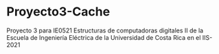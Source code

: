 # Proyecto3-Cache
Proyecto 3 para IE0521 Estructuras de computadoras digitales II de la Escuela de Ingeniería Eléctrica de la Universidad de Costa Rica en el IIS-2021
